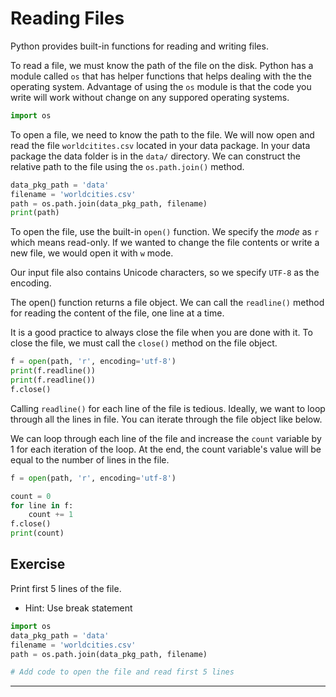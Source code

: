# Reading Files

Python provides built-in functions for reading and writing files.  

To read a file, we must know the path of the file on the disk. Python has a module called `os` that has helper functions that helps dealing with the the operating system. Advantage of using the `os` module is that the code you write will work without change on any suppored operating systems.


```python
import os
```

To open a file, we need to know the path to the file. We will now open and read the file `worldcitites.csv` located in your data package. In your data package the data folder is in the `data/` directory. We can construct the relative path to the file using the `os.path.join()` method.


```python
data_pkg_path = 'data'
filename = 'worldcities.csv'
path = os.path.join(data_pkg_path, filename)
print(path)
```

To open the file, use the built-in `open()` function. We specify the *mode* as `r` which means read-only. If we wanted to change the file contents or write a new file, we would open it with `w` mode.

Our input file also contains Unicode characters, so we specify `UTF-8` as the encoding.

The open() function returns a file object. We can call the  `readline()` method for reading the content of the file, one line at a time.

It is a good practice to always close the file when you are done with it. To close the file, we must call the `close()` method on the file object.


```python
f = open(path, 'r', encoding='utf-8')
print(f.readline())
print(f.readline())
f.close()
```

Calling `readline()` for each line of the file is tedious. Ideally, we want to loop through all the lines in file. You can iterate through the file object like below.

We can loop through each line of the file and increase the `count` variable by 1 for each iteration of the loop. At the end, the count variable's value will be equal to the number of lines in the file.


```python
f = open(path, 'r', encoding='utf-8')

count = 0
for line in f:
    count += 1
f.close()
print(count)
```

## Exercise

Print first 5 lines of the file. 

- Hint: Use break statement


```python
import os
data_pkg_path = 'data'
filename = 'worldcities.csv'
path = os.path.join(data_pkg_path, filename)

# Add code to open the file and read first 5 lines
```

----
